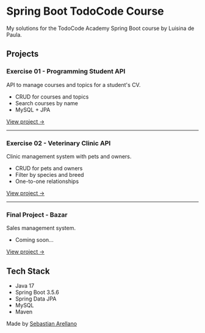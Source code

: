 # Spring Boot TodoCode Course

My solutions for the TodoCode Academy Spring Boot course by Luisina de Paula.

## Projects

### Exercise 01 - Programming Student API

API to manage courses and topics for a student's CV.

- CRUD for courses and topics
- Search courses by name
- MySQL + JPA

[View project →](./exercise-01-programming-student)

---

### Exercise 02 - Veterinary Clinic API

Clinic management system with pets and owners.

- CRUD for pets and owners
- Filter by species and breed
- One-to-one relationships

[View project →](./exercise-02-veterinary-clinic)

---

### Final Project - Bazar

Sales management system.

- Coming soon...

[View project →](./final-project-bazar)

## Tech Stack

- Java 17
- Spring Boot 3.5.6
- Spring Data JPA
- MySQL
- Maven


Made by [Sebastian Arellano](https://github.com/SebaAre)

